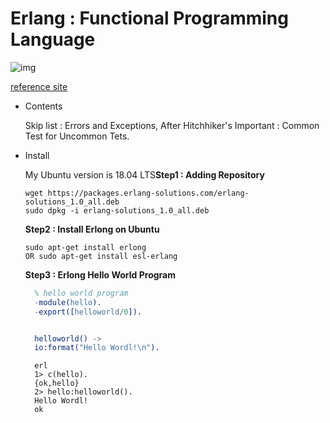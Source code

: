 Erlang : Functional Programming Language
========================================

![img](https://learnyousomeerlang.com/static/img/erlang.png)

[reference site](https://learnyousomeerlang.com/content)

-	Contents

	Skip list : Errors and Exceptions, After Hitchhiker's Important : Common Test for Uncommon Tets.

-	Install

	My Ubuntu version is 18.04 LTS**Step1 : Adding Repository**

	```
	wget https://packages.erlang-solutions.com/erlang-solutions_1.0_all.deb
	sudo dpkg -i erlang-solutions_1.0_all.deb
	```

	**Step2 : Install Erlong on Ubuntu**

	```
	sudo apt-get install erlong
	OR sudo apt-get install esl-erlang
	```

	**Step3 : Erlong Hello World Program**

	```Erlang
	  % hello world program
	  -module(hello).
	  -export([helloworld/0]).


	  helloworld() ->
	  io:format("Hello Wordl!\n").
	```

	```
	  erl
	  1> c(hello).
	  {ok,hello}
	  2> hello:helloworld().
	  Hello Wordl!
	  ok
	```
